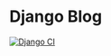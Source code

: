 # Django Blog
[![Django CI](https://github.com/azisyulianas/djangoblog/actions/workflows/django.yml/badge.svg)](https://github.com/azisyulianas/djangoblog/actions/workflows/django.yml)
